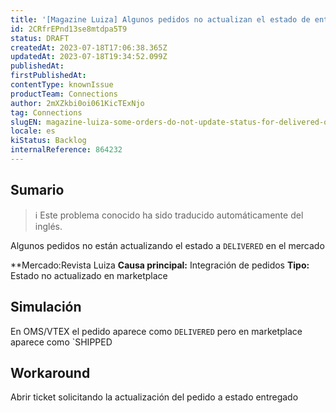```yaml
---
title: '[Magazine Luiza] Algunos pedidos no actualizan el estado de entregado en el mercado'
id: 2CRfrEPnd13se8mtdpa5T9
status: DRAFT
createdAt: 2023-07-18T17:06:38.365Z
updatedAt: 2023-07-18T19:34:52.099Z
publishedAt: 
firstPublishedAt: 
contentType: knownIssue
productTeam: Connections
author: 2mXZkbi0oi061KicTExNjo
tag: Connections
slugEN: magazine-luiza-some-orders-do-not-update-status-for-delivered-on-the-marketplace
locale: es
kiStatus: Backlog
internalReference: 864232
---
```


## Sumario

>ℹ️ Este problema conocido ha sido traducido automáticamente del inglés.


Algunos pedidos no están actualizando el estado a `DELIVERED` en el mercado

**Mercado:Revista Luiza
**Causa principal:** Integración de pedidos
**Tipo:** Estado no actualizado en marketplace


##

## Simulación


En OMS/VTEX el pedido aparece como `DELIVERED` pero en marketplace aparece como `SHIPPED



## Workaround


Abrir ticket solicitando la actualización del pedido a estado entregado





